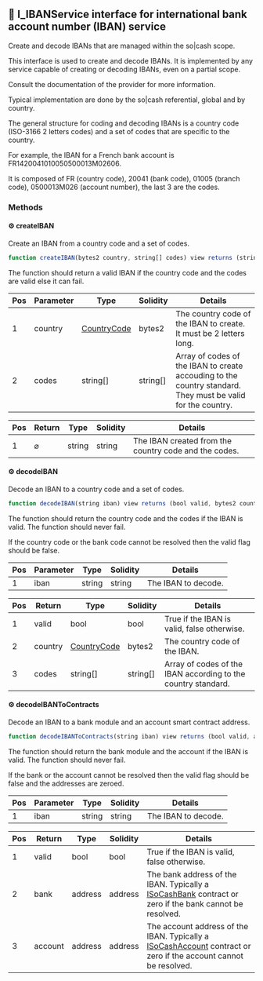 ## 📜 I_IBANService interface for international bank account number (IBAN) service

Create and decode IBANs that are managed within the so|cash scope.

This interface is used to create and decode IBANs. It is implemented by any service capable of creating or decoding IBANs, even on a partial scope. 

Consult the documentation of the provider for more information.  

Typical implementation are done by the so|cash referential, global and by country. 

The general structure for coding and decoding IBANs is a country code (ISO-3166 2 letters codes) and a set of codes that are specific to the country. 

For example, the IBAN for a French bank account is FR1420041010050500013M02606. 

It is composed of FR (country code), 20041 (bank code), 01005 (branch code), 0500013M026 (account number), the last 3 are the codes.

### Methods

#### ⚙️ __createIBAN__
Create an IBAN from a country code and a set of codes.

```js
function createIBAN(bytes2 country, string[] codes) view returns (string)
```
The function should return a valid IBAN if the country code and the codes are valid else it can fail.

| Pos | Parameter | Type | Solidity | Details |
| --- | --- | --- | --- | --- |
|1 | country | [CountryCode](./api-t-CountryCode.md) | bytes2 | The country code of the IBAN to create. It must be 2 letters long. |
|2 | codes | string[] | string[] | Array of codes of the IBAN to create accouding to the country standard. They must be valid for the country. |


| Pos | Return | Type | Solidity | Details |
| --- | --- | --- | --- | --- |
|1 | ⌀ | string | string | The IBAN created from the country code and the codes. |


#### ⚙️ __decodeIBAN__
Decode an IBAN to a country code and a set of codes.

```js
function decodeIBAN(string iban) view returns (bool valid, bytes2 country, string[] codes)
```
The function should return the country code and the codes if the IBAN is valid. The function should never fail. 

If the country code or the bank code cannot be resolved then the valid flag should be false.

| Pos | Parameter | Type | Solidity | Details |
| --- | --- | --- | --- | --- |
|1 | iban | string | string | The IBAN to decode. |


| Pos | Return | Type | Solidity | Details |
| --- | --- | --- | --- | --- |
|1 | valid | bool | bool | True if the IBAN is valid, false otherwise. |
|2 | country | [CountryCode](./api-t-CountryCode.md) | bytes2 | The country code of the IBAN. |
|3 | codes | string[] | string[] | Array of codes of the IBAN according to the country standard. |


#### ⚙️ __decodeIBANToContracts__
Decode an IBAN to a bank module and an account smart contract address.

```js
function decodeIBANToContracts(string iban) view returns (bool valid, address bank, address account)
```
The function should return the bank module and the account if the IBAN is valid. The function should never fail. 

If the bank or the account cannot be resolved then the valid flag should be false and the addresses are zeroed.

| Pos | Parameter | Type | Solidity | Details |
| --- | --- | --- | --- | --- |
|1 | iban | string | string | The IBAN to decode. |


| Pos | Return | Type | Solidity | Details |
| --- | --- | --- | --- | --- |
|1 | valid | bool | bool | True if the IBAN is valid, false otherwise. |
|2 | bank | address | address | The bank address of the IBAN. Typically a [ISoCashBank](./api-ISoCashBank) contract or zero if the bank cannot be resolved. |
|3 | account | address | address | The account address of the IBAN. Typically a [ISoCashAccount](./api-ISoCashAccount) contract or zero if the account cannot be resolved. |


